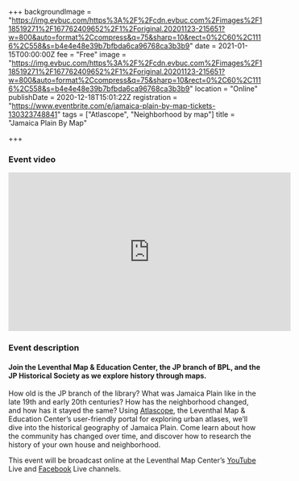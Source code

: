+++
backgroundImage = "https://img.evbuc.com/https%3A%2F%2Fcdn.evbuc.com%2Fimages%2F118519271%2F167762409652%2F1%2Foriginal.20201123-215651?w=800&auto=format%2Ccompress&q=75&sharp=10&rect=0%2C60%2C1116%2C558&s=b4e4e48e39b7bfbda6ca96768ca3b3b9"
date = 2021-01-15T00:00:00Z
fee = "Free"
image = "https://img.evbuc.com/https%3A%2F%2Fcdn.evbuc.com%2Fimages%2F118519271%2F167762409652%2F1%2Foriginal.20201123-215651?w=800&auto=format%2Ccompress&q=75&sharp=10&rect=0%2C60%2C1116%2C558&s=b4e4e48e39b7bfbda6ca96768ca3b3b9"
location = "Online"
publishDate = 2020-12-18T15:01:22Z
registration = "https://www.eventbrite.com/e/jamaica-plain-by-map-tickets-130323748841"
tags = ["Atlascope", "Neighborhood by map"]
title = "Jamaica Plain By Map"

+++
### Event video

<iframe width="560" height="315" src="https://www.youtube.com/embed/6KTCWKqmJeE" frameborder="0" allow="accelerometer; autoplay; clipboard-write; encrypted-media; gyroscope; picture-in-picture" allowfullscreen></iframe>

### Event description

#### Join the Leventhal Map & Education Center, the JP branch of BPL, and the JP Historical Society as we explore history through maps.

How old is the JP branch of the library? What was Jamaica Plain like in the late 19th and early 20th centuries? How has the neighborhood changed, and how has it stayed the same? Using [Atlascope](https://atlascope.org/), the Leventhal Map & Education Center’s user-friendly portal for exploring urban atlases, we’ll dive into the historical geography of Jamaica Plain. Come learn about how the community has changed over time, and discover how to research the history of your own house and neighborhood.

This event will be broadcast online at the Leventhal Map Center’s [YouTube](https://www.youtube.com/channel/UCb7XDT7zQeq493V8E6SNw-g) Live and [Facebook](https://www.facebook.com/bplmaps/live_videos) Live channels.